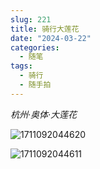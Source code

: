 ```yaml
---
slug: 221
title: 骑行大莲花
date: "2024-03-22"
categories: 
  - 随笔
tags: 
  - 骑行
  - 随手拍
---
```


*杭州·奥体·大莲花*

![1711092044620](https://imgurl.zishu.me/2024/03/1711092044620.webp)

![1711092044611](https://imgurl.zishu.me/2024/03/1711092044611.webp)

